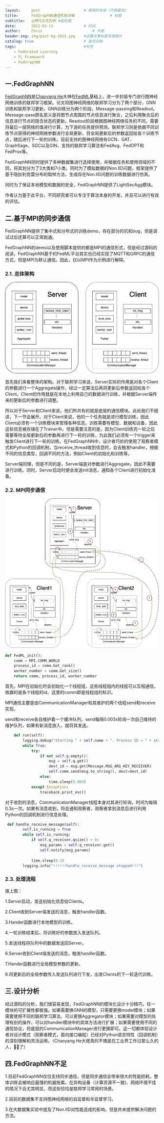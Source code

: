 ```yaml
---
layout:     post   				    # 使用的布局（不需要改）
title:      FedGraphNN通信机制详解 				# 标题 
subtitle:   以MPI方式为例 #副标题
date:       2022-01-13 				# 时间
author:     Chris 						# 作者
header-img: img/post-bg-2015.jpg 	#这篇文章标题背景图片
catalog: true 						# 是否归档
tags:								#标签
    - Federated Learning
    - FL Framework
    - FedGraphNN
---
```


## 一.FedGraphNN

[FedGraphNN](https://github.com/FedML-AI/FedGraphNN)是[Chaoyang He](https://chaoyanghe.com/)大神在[FedML](https://github.com/FedML-AI/FedML)基础上，进一步封装专门进行图神经网络训练的联邦学习框架。论文将图神经网络的联邦学习分为了两个部分，GNN训练和联邦学习更新。GNN训练分为两个阶段，Message-passing和Readout。Message-pass顾名思义是将图节点周围的节点信息进行聚合，之后利用聚合后的信息进行节点的隐含状态的更新。Readout阶段根据图神经网络任务的不同，需要将最后一层网络的值进行计算，为下游的任务提供预测。联邦学习则是依据不同训练节点获得的神经网络参数进行全局更新，将全局更新后的参数返回给各个训练节点，随后进行下一轮的训练。目前支持的图神经网络有GCN、GAT、GraphSage、SGC以及GIN，支持的联邦学习算法有FedAvg、FedOPT和FedProx等。

FedGraphNN同时提供了多种数据集进行选择使用，并根据任务和使用领域的不同，将其划分为了3大类和7小类。同时为了模拟数据的Non.IID问题，框架提供了基于隐狄利克雷分布的取样方法，生成存在Non.IID问题的训练数据进行仿真。

同时为了保证本地模型和数据的安全，FedGraphNN提供了LightSecAgg模块。

作者认为基于此平台，不同研究者可以专注于算法本身的开发，并且可以进行有效的评估。

## 二.基于MPI的同步通信

FedGraphNN提供了集中式和分布式的训练demo，存在部分的坑和bug，但是调试过后还算可以正常跑通。

FedGraphNN的demo以及使用脚本提供的都是MPI的通信形式，但是经过源码的阅读，FedGraphNN基于的FedML平台其实也已经实现了MQTT和GRPC的通信方式，但是MPI为默认通信。因此，仅以MPI作为示例进行解释。

### 2.1. 总体架构

![](https://github.com/toufunao/pic_repo/blob/main/2022-01-13/server.jpg?raw=true)

首先我们来看整体的架构。对于联邦学习来说，Server实际的作用是对各个Client的参数进行一个Aggregate操作，经过一定算法后再将更新后参数返回给各个Client。Client的作用就是在本地上利用自己的数据进行训练，并根据Server端传来的更新后的参数进行调整。

所以对于Server和Client来说，他们所共有的就是底层的通信模块。此处我们不细讲，下一节会展开。对于Client来说，他的一个任务就是进行模型训练，因此Client必须有一个训练模块来管理各种信息。训练需要有模型、数据和设备，因此这些信息被存储在了Trainer中。但是需要注意的是，因为Client训练完一轮之后需要等待全局更新后的参数再进行下一轮的训练，为此我们必须有一个trigger来触发Client进行下一轮的训练。在FedGraphNN中，设计者巧妙的使用了观察者模式和Python的回调机制，当receive_thread收到信息时，会去触发handler，根据不同的信息类型，回调不同的方法，例如Client的初始化和训练等。

Server端同理，但是不同的是，Server端是对参数进行Aggregate，因此不需要进行训练。同时，Server启动时便会发送init消息，通知各个Client进行初始化准备。

### 2.2. MPI同步通信

![](https://github.com/toufunao/pic_repo/blob/main/2022-01-13/communication.jpg?raw=true)

```python
def FedML_init():
    comm = MPI.COMM_WORLD
    process_id = comm.Get_rank()
    worker_number = comm.Get_size()
    return comm, process_id, worker_number
```

首先，MPI在初始化时会初始化一个线程组，这些线程组内的线程可以互相通信，依据的是各个线程的id。这里的comm即是线程组的标识。

MPI通信主要是由CommunicationManager和其维护的两个线程send和receive实现。

send和receive各自维护着一个缓冲队列，send每隔0.003s轮询一次自己维持的维护队列，如果有新消息放入，就将其发送。

```python
    def run(self):
        logging.debug("Starting " + self.name + ". Process ID = " + str(self.rank))
        while True:
            try:
                if not self.q.empty():
                    msg = self.q.get()
                    dest_id = msg.get(Message.MSG_ARG_KEY_RECEIVER)
                    self.comm.send(msg.to_string(), dest=dest_id)
                else:
                    time.sleep(0.003)
            except Exception:
                traceback.print_exc()
```

对于收到的消息，CommunicationManager线程本身对其进行轮询，时间为每隔0.3s一次。如果有消息收到，将会通知观察者，观察者拿到消息后进行利用Python的回调机制进行信息处理。

```python
 def handle_receive_message(self):
        self.is_running = True
        while self.is_running:
            if self.q_receiver.qsize() > 0:
                msg_params = self.q_receiver.get()
                self.notify(msg_params)

            time.sleep(0.3)
        logging.info("!!!!!!handle_receive_message stopped!!!")
```

### 2.3. 处理流程

接上图：

1.Server启动，发送初始化信息给Clients。

2.Client收到Server端发送的消息，触发handler函数。

3.Hander函数进行本地模型的训练。

4.一轮训练结束后，将训练好的参数放入发送队列。

5.发送线程将队列中的数据发送回Server。

6.Server收到Client端发送的消息，触发handler函数。

7.Hander函数进行全局模型参数的更新。

8.将更新后的全局参数传入发送队列进行下发，出发Clients的下一轮迭代训练。

## 三.设计分析

经过源码的分析，我们很容易发现，FedGraphNN的模块化设计十分精巧，任一模块的可扩展性都极强。如果需要换GNN的模型，只需要更换model模块；如果需要使用不同的联邦学习算法，可以更换Aggregator模块；如果需要对模型的处理有别的操作，可以对handler模块中的具体方法进行扩展；如果需要使用不同的通信协议，将底层的CommunicationManager进行更换即可。这一切都体现设计者对设计模式（观察者模式，面向接口编程）已经对Python语言特性（回调机制）的深刻理解和灵活运用。（Chaoyang He大佬真的不愧是在工业界工作过那么久的人，🧎‍♂️了）

## 四.FedGraphNN不足

1.目前FedGraphNN仅仅支持同步通信，但是同步通信会带来很大的性能损耗，整体训练会被响应最慢的机器拖累。在异构设备（计算资源不一致)、网络环境不佳的情况下会尤其明显，而这些恰恰是联邦学习常用的场景。

2.目前的数据集不支持图神经网络的自监督和半监督学习。

3.在大数据集实验中提及了Non.IID对性能造成的影响，但是并未提供解决问题的方法。
